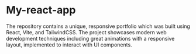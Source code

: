 # My-react-app
The repository contains a unique, responsive portfolio which was built using React, Vite, and TailwindCSS. The project showcases modern web development techniques including great animations with a responsive layout, implemented to interact with UI components.
